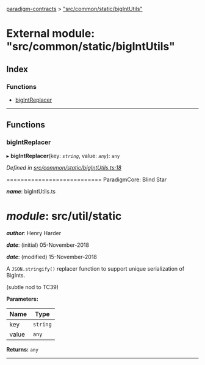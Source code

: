[paradigm-contracts](../README.md) > ["src/common/static/bigIntUtils"](../modules/_src_common_static_bigintutils_.md)

# External module: "src/common/static/bigIntUtils"

## Index

### Functions

* [bigIntReplacer](_src_common_static_bigintutils_.md#bigintreplacer)

---

## Functions

<a id="bigintreplacer"></a>

###  bigIntReplacer

▸ **bigIntReplacer**(key: *`string`*, value: *`any`*): `any`

*Defined in [src/common/static/bigIntUtils.ts:18](https://github.com/paradigmfoundation/paradigmcore/blob/673c168/src/common/static/bigIntUtils.ts#L18)*

\=========================== ParadigmCore: Blind Star

*__name__*: bigIntUtils.ts

*__module__*: src/util/static
===============

*__author__*: Henry Harder

*__date__*: (initial) 05-November-2018

*__date__*: (modified) 15-November-2018

A `JSON.stringify()` replacer function to support unique serialization of BigInts.

(subtle nod to TC39)

**Parameters:**

| Name | Type |
| ------ | ------ |
| key | `string` |
| value | `any` |

**Returns:** `any`

___

